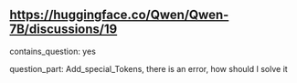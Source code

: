 ## https://huggingface.co/Qwen/Qwen-7B/discussions/19

contains_question: yes

question_part: Add_special_Tokens, there is an error, how should I solve it